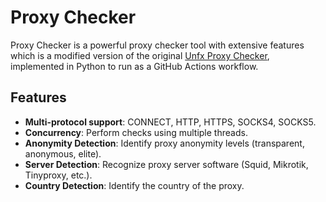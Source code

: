 # Proxy Checker

Proxy Checker is a powerful proxy checker tool with extensive features which is a modified version of the original [Unfx Proxy Checker](https://github.com/openproxyspace/unfx-proxy-checker), implemented in Python to run as a GitHub Actions workflow.

## Features

- **Multi-protocol support**: CONNECT, HTTP, HTTPS, SOCKS4, SOCKS5.
- **Concurrency**: Perform checks using multiple threads.
- **Anonymity Detection**: Identify proxy anonymity levels (transparent, anonymous, elite).
- **Server Detection**: Recognize proxy server software (Squid, Mikrotik, Tinyproxy, etc.).
- **Country Detection**: Identify the country of the proxy.
